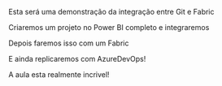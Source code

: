 Esta será uma demonstração da integração entre Git e Fabric

Criaremos um projeto no Power BI completo e integraremos

Depois faremos isso com um Fabric

E ainda replicaremos com AzureDevOps!

A aula esta realmente incrivel!
